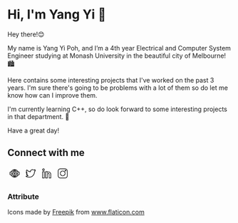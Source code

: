# Hi, I'm Yang Yi 👋

Hey there!😊

My name is Yang Yi Poh, and I’m a 4th year Electrical and Computer System Engineer studying at Monash University in the beautiful city of Melbourne! 🏙️ 

Here contains some interesting projects that I've worked on the past 3 years. I'm sure there's going to be problems with a lot of them so do let me know how can I improve them.

I'm currently learning C++, so do look forward to some interesting projects in that department. 💖

Have a great day!

## Connect with me
[<img style="margin:5px; width:22px; align:left" alt="codeSTACKr.com" src="png/website.png" />][website]
[<img style="margin:5px; width:22px; align:left" alt="Twitter" src="png/twitter.png" />][twitter]
[<img style="margin:5px; width:22px; align:left" alt="LinkedIn" src="png/linkedin.png" />][linkedin]
[<img style="margin:5px; width:22px; align:left" alt="Instagram" src="png/instagram.png" />][instagram]
<br>

### Attribute
<div>Icons made by <a href="https://www.freepik.com" title="Freepik">Freepik</a> from <a href="https://www.flaticon.com/" title="Flaticon">www.flaticon.com</a></div>

[website]: https://google.com
[twitter]: https://twitter.com/YangYiPoh1
[instagram]: https://www.instagram.com/yangyi_poh/
[linkedin]: https://www.linkedin.com/in/yangyipoh/

<!---
yangyipoh/yangyipoh is a ✨ special ✨ repository because its `README.md` (this file) appears on your GitHub profile.
You can click the Preview link to take a look at your changes.
--->
